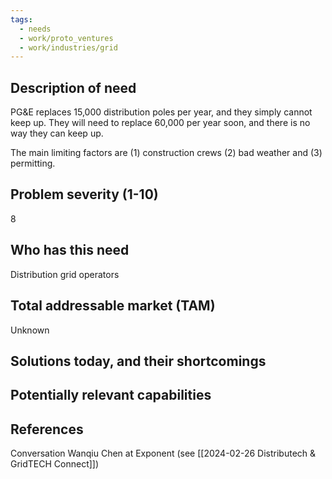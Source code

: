 ```yaml
---
tags:
  - needs
  - work/proto_ventures
  - work/industries/grid
---
```

## Description of need
PG&E replaces 15,000 distribution poles per year, and they simply cannot keep up. They will need to replace 60,000 per year soon, and there is no way they can keep up.

The main limiting factors are (1) construction crews (2) bad weather and (3) permitting.

## Problem severity (1-10)
8

## Who has this need
Distribution grid operators

## Total addressable market (TAM)
Unknown

## Solutions today, and their shortcomings


## Potentially relevant capabilities


## References
Conversation Wanqiu Chen at Exponent (see [[2024-02-26 Distributech & GridTECH Connect]])